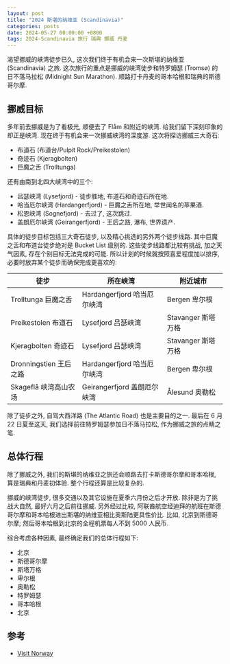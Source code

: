 ```yaml
---
layout: post
title: "2024 斯堪的纳维亚 (Scandinavia)"
categories: posts
date: 2024-05-27 00:00:00 +0800
tags: 2024-Scandinavia 旅行 瑞典 挪威 丹麦
---
```


渴望挪威的峡湾徒步已久, 这次我们终于有机会来一次斯堪的纳维亚 (Scandinavia) 之旅. 这次旅行的重点是挪威的峡湾徒步和特罗姆瑟 (Tromsø) 的日不落马拉松 (Midnight Sun Marathon). 顺路打卡丹麦的哥本哈根和瑞典的斯德哥尔摩.

## 挪威目标

多年前去挪威是为了看极光, 顺便去了 Flåm 和附近的峡湾. 给我们留下深刻印象的却正是峡湾. 现在终于有机会来一次挪威峡湾的深度游. 这次将探访挪威三大奇石:

* 布道石 (布道台/Pulpit Rock/Preikestolen)
* 奇迹石 (Kjeragbolten)
* 巨魔之舌 (Trolltunga)

还有由南到北四大峡湾中的三个:

* 吕瑟峡湾 (Lysefjord) - 徒步胜地, 布道石和奇迹石所在地.
* 哈当厄尔峡湾 (Hardangerfjord) - 巨魔之舌所在地, 举世闻名的苹果酒.
* 松恩峡湾 (Sognefjord) - 去过了, 这次跳过.
* 盖朗厄尔峡湾 (Geirangerfjord) - 王后之路, 瀑布, 世界遗产.

具体的徒步目标包括三大奇石徒步, 以及精心挑选的另外两个徒步线路. 其中巨魔之舌和布道台徒步绝对是 Bucket List 级别的. 这些徒步线路都比较有挑战, 加之天气因素, 存在个别目标无法完成的可能. 所以计划的时候就按照喜爱程度加以排序, 必要时放弃某个徒步而确保完成更喜欢的:

| 徒步 | 所在峡湾 | 附近城市 |
|-|-|-|
| Trolltunga 巨魔之舌 | Hardangerfjord 哈当厄尔峡湾 | Bergen 卑尔根 |
| Preikestolen 布道石 | Lysefjord 吕瑟峡湾 | Stavanger 斯塔万格 |
| Kjeragbolten 奇迹石 | Lysefjord 吕瑟峡湾 | Stavanger 斯塔万格 |
| Dronningstien 王后之路 | Hardangerfjord 哈当厄尔峡湾 | Bergen 卑尔根 |
| Skageflå 峡湾高山农场 | Geirangerfjord 盖朗厄尔峡湾 | Ålesund 奥勒松 |

除了徒步之外, 自驾大西洋路 (The Atlantic Road) 也是主要目的之一. 最后在 6 月 22 日夏至这天, 我们选择前往特罗姆瑟参加日不落马拉松, 作为挪威之旅的点睛之笔.

## 总体行程

除了挪威之外, 我们的斯堪的纳维亚之旅还会顺路去打卡斯德哥尔摩和哥本哈根, 算是瑞典和丹麦初体验. 整个行程还算是比较复杂的.

挪威的峡湾徒步, 很多交通以及其它设施在夏季六月份之后才开放. 除非是为了挑战大自然, 最好六月之后前往挪威. 另外经过比较, 阿联酋航空经迪拜的航班在斯德哥尔摩和哥本哈根进出斯堪的纳维亚相比奥斯陆更具性价比. 比如, 北京到斯德哥尔摩; 然后哥本哈根到北京的全程机票每人不到 5000 人民币. 

综合考虑各种因素, 最终确定我们的总体行程如下:

* 北京
* 斯德哥尔摩
* 斯塔万格
* 卑尔根
* 奥勒松
* 特罗姆瑟
* 哥本哈根
* 北京

## 参考

* [Visit Norway](https://www.visitnorway.com/)